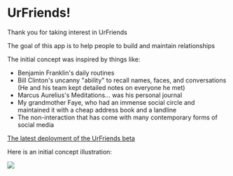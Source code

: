 # UrFriends!

Thank you for taking interest in UrFriends

The goal of this app is to help people to build and maintain relationships

The initial concept was inspired by things like:

- Benjamin Franklin's daily routines
- Bill Clinton's uncanny "ability" to recall names, faces, and conversations (He and his team kept detailed notes on everyone he met)
- Marcus Aurelius's Meditations... was his personal journal
- My grandmother Faye, who had an immense social circle and maintained it with a cheap address book and a landline
- The non-interaction that has come with many contemporary forms of social media

<a href="https://public--urfriends-beta.us-central1.hosted.app/" target="_blank">The latest deployment of the UrFriends beta</a>

Here is an initial concept illustration:

<img src="https://jayhcrawford-webimages.s3.us-east-2.amazonaws.com/UrFriends/wireframe-low-res.jpg" />
